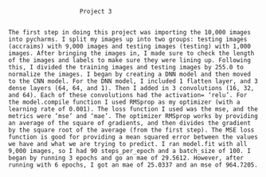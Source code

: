						Project 3


	The first step in doing this project was importing the 10,000 images into pycharms. I split my images up into two groups: testing images (accraims) with 9,000 images and testing images (testing) with 1,000 images. After bringing the images in, I made sure to check the length of the images and labels to make sure they were lining up. Following this, I divided the training images and testing images by 255.0 to normalize the images. I began by creating a DNN model and then moved to the CNN model. For the DNN model, I included 1 flatten layer, and 3 dense layers (64, 64, and 1). Then I added in 3 convolutions (16, 32, and 64). Each of these convolutions had the activation= ‘relu’. For the model.compile function I used RMSprop as my optimizer (with a learning rate of 0.001). The loss function I used was the mse, and the metrics were ‘mse’ and ‘mae’. The optimizer RMSprop works by providing an average of the square of gradients, and then divides the gradient by the square root of the average (from the first step). The MSE loss function is good for providing a mean squared error between the values we have and what we are trying to predict. I ran model.fit with all 9,000 images, so I had 90 steps_per_epoch and a batch_size of 100. I began by running 3 epochs and go an mae of 29.5612. However, after running with 6 epochs, I got an mae of 25.0337 and an mse of 964.7205.    
